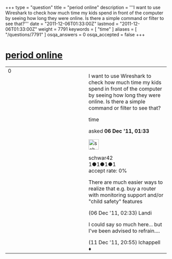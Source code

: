 +++
type = "question"
title = "period online"
description = '''I want to use Wireshark to check how much time my kids spend in front of the computer by seeing how long they were online. Is there a simple command or filter to see that?'''
date = "2011-12-06T01:33:00Z"
lastmod = "2011-12-06T01:33:00Z"
weight = 7791
keywords = [ "time" ]
aliases = [ "/questions/7791" ]
osqa_answers = 0
osqa_accepted = false
+++

<div class="headNormal">

# [period online](/questions/7791/period-online)

</div>

<div id="main-body">

<div id="askform">

<table id="question-table" style="width:100%;"><colgroup><col style="width: 50%" /><col style="width: 50%" /></colgroup><tbody><tr class="odd"><td style="width: 30px; vertical-align: top"><div class="vote-buttons"><div id="post-7791-score" class="post-score" title="current number of votes">0</div><div id="favorite-count" class="favorite-count"></div></div></td><td><div id="item-right"><div class="question-body"><p>I want to use Wireshark to check how much time my kids spend in front of the computer by seeing how long they were online. Is there a simple command or filter to see that?</p></div><div id="question-tags" class="tags-container tags">time</div><div id="question-controls" class="post-controls"></div><div class="post-update-info-container"><div class="post-update-info post-update-info-user"><p>asked <strong>06 Dec '11, 01:33</strong></p><img src="https://secure.gravatar.com/avatar/99795f1edf66c46eebbd262d3a615cc1?s=32&amp;d=identicon&amp;r=g" class="gravatar" width="32" height="32" alt="schwar42&#39;s gravatar image" /><p>schwar42<br />
<span class="score" title="1 reputation points">1</span><span title="1 badges"><span class="badge1">●</span><span class="badgecount">1</span></span><span title="1 badges"><span class="silver">●</span><span class="badgecount">1</span></span><span title="1 badges"><span class="bronze">●</span><span class="badgecount">1</span></span><br />
<span class="accept_rate" title="Rate of the user&#39;s accepted answers">accept rate:</span> <span title="schwar42 has no accepted answers">0%</span></p></div></div><div id="comments-container-7791" class="comments-container"><span id="7795"></span><div id="comment-7795" class="comment"><div id="post-7795-score" class="comment-score"></div><div class="comment-text"><p>There are much easier ways to realize that e.g. buy a router with monitoring support and/or "child safety" features</p></div><div id="comment-7795-info" class="comment-info"><span class="comment-age">(06 Dec '11, 02:33)</span> Landi</div></div><span id="7903"></span><div id="comment-7903" class="comment"><div id="post-7903-score" class="comment-score"></div><div class="comment-text"><p>I could say so much here... but I've been advised to refrain....</p></div><div id="comment-7903-info" class="comment-info"><span class="comment-age">(11 Dec '11, 20:55)</span> lchappell ♦</div></div></div><div id="comment-tools-7791" class="comment-tools"></div><div class="clear"></div><div id="comment-7791-form-container" class="comment-form-container"></div><div class="clear"></div></div></td></tr></tbody></table>

</div>

</div>

